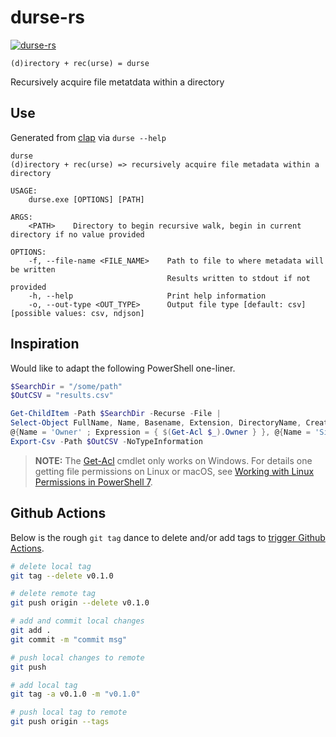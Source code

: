# durse-rs

[![durse-rs](https://github.com/curtisalexander/durse-rs/workflows/durse/badge.svg)](https://github.com/curtisalexander/durse-rs/actions)

```
(d)irectory + rec(urse) = durse
```

Recursively acquire file metatdata within a directory

## Use
Generated from [clap](https://crates.io/crates/clap) via `durse --help`

```
durse
(d)irectory + rec(urse) => recursively acquire file metadata within a directory

USAGE:
    durse.exe [OPTIONS] [PATH]

ARGS:
    <PATH>    Directory to begin recursive walk, begin in current directory if no value provided

OPTIONS:
    -f, --file-name <FILE_NAME>    Path to file to where metadata will be written
                                   Results written to stdout if not provided
    -h, --help                     Print help information
    -o, --out-type <OUT_TYPE>      Output file type [default: csv] [possible values: csv, ndjson]
```

## Inspiration

Would like to adapt the following PowerShell one-liner.

```powershell
$SearchDir = "/some/path"
$OutCSV = "results.csv"

Get-ChildItem -Path $SearchDir -Recurse -File |
Select-Object FullName, Name, Basename, Extension, DirectoryName, CreationTime, LastAccessTime, LastWriteTime, `
@{Name = 'Owner' ; Expression = { $(Get-Acl $_).Owner } }, @{Name = 'Size KB'; Expression = { $_.Length / 1KB } } |
Export-Csv -Path $OutCSV -NoTypeInformation
```

> **NOTE:** The [Get-Acl]() cmdlet only works on Windows.  For details one getting file permissions on Linux or macOS, see [Working with Linux Permissions in PowerShell 7](https://petri.com/working-with-linux-permissions-in-powershell-7).

## Github Actions
Below is the rough `git tag` dance to delete and/or add tags to [trigger Github Actions](https://github.com/curtisalexander/readstat-rs/blob/main/.github/workflows/main.yml#L7-L10).

```sh
# delete local tag
git tag --delete v0.1.0

# delete remote tag
git push origin --delete v0.1.0

# add and commit local changes
git add .
git commit -m "commit msg"

# push local changes to remote
git push

# add local tag
git tag -a v0.1.0 -m "v0.1.0"

# push local tag to remote
git push origin --tags
```
